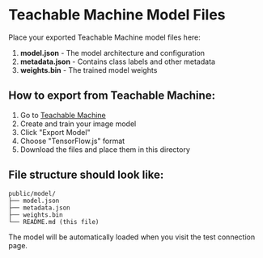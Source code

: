 # Teachable Machine Model Files

Place your exported Teachable Machine model files here:

1. **model.json** - The model architecture and configuration
2. **metadata.json** - Contains class labels and other metadata
3. **weights.bin** - The trained model weights

## How to export from Teachable Machine:

1. Go to [Teachable Machine](https://teachablemachine.withgoogle.com/)
2. Create and train your image model
3. Click "Export Model"
4. Choose "TensorFlow.js" format
5. Download the files and place them in this directory

## File structure should look like:

```
public/model/
├── model.json
├── metadata.json
├── weights.bin
└── README.md (this file)
```

The model will be automatically loaded when you visit the test connection page.
